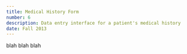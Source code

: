 ```yaml
---
title: Medical History Form
number: 6
description: Data entry interface for a patient's medical history
date: Fall 2013
---
```

<div class="project-overview">
  <p>blah blah blah</p>
</div>
